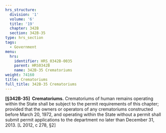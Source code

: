 ```yaml
---
hrs_structure:
  division: '1'
  volume: '6'
  title: '19'
  chapter: 342B
  section: 342B-35
type: hrs_section
tags:
  - Government
menu:
  hrs:
    identifier: HRS_0342B-0035
    parent: HRS0342B
    name: 342B-35 Crematoriums
weight: 74160
title: Crematoriums
full_title: 342B-35 Crematoriums
---
```

**[§342B-35]  Crematoriums.** Crematoriums of human remains operating within the State shall be subject to the permit requirements of this chapter; provided that the owners or operators of any crematoriums constructed before March 20, 1972, and operating within the State without a permit shall submit permit applications to the department no later than December 31, 2013\. [L 2012, c 278, §2]